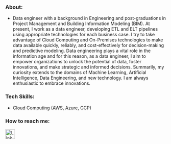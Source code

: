 ### About:
  - Data engineer with a background in Engineering and post-graduations in Project Management and Building Information Modeling (BIM).
  At present, I work as a data engineer, developing ETL and ELT pipelines using appropriate technologies for each business case. I try to take advantage of Cloud Computing and On-Premises technologies to make data available quickly, reliably, and cost-effectively for decision-making and predictive modeling.
  Data engineering plays a vital role in the information age and for this reason, as a data engineer, I aim to empower organizations to unlock the potential of data, foster innovations, and make strategic and informed decisions.
  Summarily, my curiosity extends to the domains of Machine Learning, Artificial Intelligence, Data Engineering, and new technology. I am always enthusiastic to embrace innovations.

### Tech Skills:
- Cloud Computing (AWS, Azure, GCP)

### How to reach me:
<div>
   <a href="https://www.linkedin.com/in/dataengraulleite" target="_blank"><img height='30' src='https://img.shields.io/badge/LinkedIn-000?style=for-the-badge&logo=linkedin&logoColor=blue' alt='Linkedin'></a>
</div>
<!--
